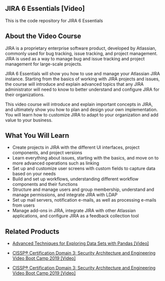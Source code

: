 ## JIRA 6 Essentials		 [Video]
This is the code repository for JIRA 6 Essentials	
## About the Video Course
JIRA is a proprietary enterprise software product, developed by Atlassian, commonly used for bug tracking, issue tracking, and project management. JIRA is used as a way to manage bug and issue tracking and project management for large-scale projects.

JIRA 6 Essentials will show you how to use and manage your Atlassian JIRA instance. Starting from the basics of working with JIRA projects and issues, the course will introduce and explain advanced topics that any JIRA administrator will need to know to better understand and configure JIRA for their organizations.

This video course will introduce and explain important concepts in JIRA, and ultimately show you how to plan and design your own implementation. You will learn how to customize JIRA to adapt to your organization and add value to your business.


<H2>What You Will Learn</H2>
<DIV class=book-info-will-learn-text>
<UL>
<LI>Create projects in JIRA with the different UI interfaces, project components, and project versions
<LI>Learn everything about issues, starting with the basics, and move on to more advanced operations such as linking
<LI>Set up and customize user screens with custom fields to capture data based on your needs
<LI>Build and set up workflows, understanding different workflow components and their functions
<LI>Structure and manage users and group membership, understand and manage permissions, and integrate JIRA with LDAP
<LI>Set up mail servers, notification e-mails, as well as processing e-mails from users
<LI>Manage add-ons in JIRA, integrate JIRA with other Atlassian applications, and configure JIRA as a feedback collection tool</LI></UL></DIV>



## Related Products
* [Advanced Techniques for Exploring Data Sets with Pandas [Video]](https://www.packtpub.com/big-data-and-business-intelligence/advanced-techniques-exploring-data-sets-pandas-video?utm_source=github&utm_medium=repository&utm_campaign=9781788397599)

* [CISSP®️ Certification Domain 3: Security Architecture and Engineering Video Boot Camp 2019 [Video]](https://www.packtpub.com/application-development/cissp-certification-domain-3-security-architecture-and-engineering-video?utm_source=github&utm_medium=repository&utm_campaign=9781838646080)

* [CISSP®️ Certification Domain 3: Security Architecture and Engineering Video Boot Camp 2019 [Video]](https://www.packtpub.com/application-development/cissp-certification-domain-3-security-architecture-and-engineering-video?utm_source=github&utm_medium=repository&utm_campaign=9781838646080)

